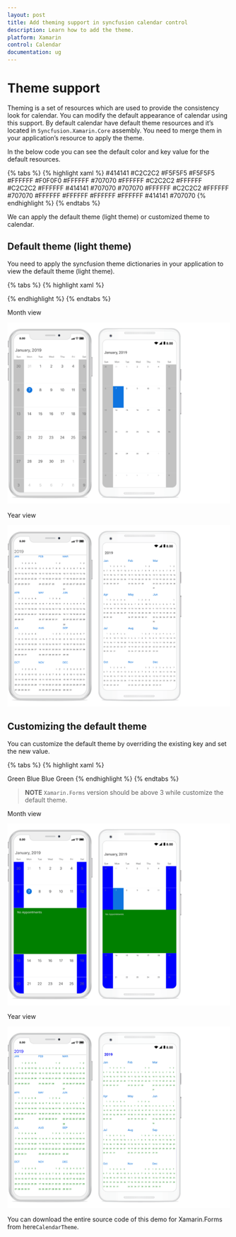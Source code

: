 ```yaml
---
layout: post
title: Add theming support in syncfusion calendar control
description: Learn how to add the theme.
platform: Xamarin
control: Calendar
documentation: ug
---
```


# Theme support

Theming is a set of resources which are used to provide the consistency look for calendar.
You can modify the default appearance of calendar using this support. By default calendar have default theme resources and it’s located in `Syncfusion.Xamarin.Core` assembly. You need to merge them in your application’s resource to apply the theme.

In the below code you can see the default color and key value for the default resources.

{% tabs %}
{% highlight xaml %}
<Color x:Key="SfCalendarInlineTextColor">#414141</Color>
<Color x:Key="SfCalendarBlackoutColor">#C2C2C2</Color>
<Color x:Key="SfCalendarDateSelectionColor">#F5F5F5</Color>
<Color x:Key="SfCalendarInlineBackgroundColor">#F5F5F5</Color>
<Color x:Key="SfCalendarSelectedDayTextColor">#FFFFFF</Color>
<Color x:Key="SfCalendarBorderColor">#F0F0F0</Color>
<Color x:Key="SfCalendarWeekDayBackgroundColor">#FFFFFF</Color>
<Color x:Key="SfCalendarWeekDayTextColor">#707070</Color>
<Color x:Key="SfCalendarDisabledBackgroundColor">#FFFFFF</Color>
<Color x:Key="SfCalendarDisabledTextColor">#C2C2C2</Color>
<Color x:Key="SfCalendarPreviousMonthBackgroundColor">#FFFFFF</Color>
<Color x:Key="SfCalendarPreviousMonthTextColor">#C2C2C2</Color>
<Color x:Key="SfCalendarCurrentMonthBackgroundColor">#FFFFFF</Color>
<Color x:Key="SfCalendarCurrentMonthTextColor">#414141</Color>
<Color x:Key="SfCalendarWeekEndTextColor">#707070</Color>
<Color x:Key="SfCalendarDayHeaderTextColor">#707070</Color>
<Color x:Key="SfCalendarDayHeaderBackgroundColor">#FFFFFF</Color>
<Color x:Key="SfCalendarWeekEndBackgroundColor">#C2C2C2</Color>
<Color x:Key="SfCalendarHeaderBackgroundColor">#FFFFFF</Color>
<Color x:Key="SfCalendarHeaderTextColor">#707070</Color>
<Color x:Key="SfCalendarYearViewLayoutBackground">#FFFFFF</Color>
<Color x:Key="SfCalendarYearViewHeaderBackground">#FFFFFF</Color>
<Color x:Key="SfCalendarYearViewMonthLayoutBackground">#FFFFFF</Color>
<Color x:Key="SfCalendarYearViewMonthHeaderBackground">#FFFFFF</Color>
<Color x:Key="SfCalendarYearViewDateTextColor">#414141</Color>
<Color x:Key="SfCalendarYearViewHeaderTextColor">#707070</Color>
{% endhighlight %}
{% endtabs %} 

We can apply the default theme (light theme) or customized theme to calendar.

## Default theme (light theme)

You need to apply the syncfusion theme dictionaries in your application to view the default theme (light theme).

{% tabs %}
{% highlight xaml %}
<?xml version="1.0" encoding="utf-8"?>
<ContentPage xmlns="http://xamarin.com/schemas/2014/forms" xmlns:x="http://schemas.microsoft.com/winfx/2009/xaml" xmlns:local="clr-namespace:CalendarSample" x:Class="CalendarSample.MainPage" xmlns:syncfusion="clr-namespace:Syncfusion.SfCalendar.XForms;assembly=Syncfusion.SfCalendar.XForms" xmlns:syncTheme="clr-namespace:Syncfusion.XForms.Themes;assembly=Syncfusion.Core.XForms">
    <ContentPage.Resources>
        <syncTheme:SyncfusionThemeDictionary>
            <syncTheme:SyncfusionThemeDictionary.MergedDictionaries>
                <syncTheme:LightTheme x:Name="LightTheme" />
            </syncTheme:SyncfusionThemeDictionary.MergedDictionaries>
        </syncTheme:SyncfusionThemeDictionary>
    </ContentPage.Resources>
    <syncfusion:SfCalendar x:Name="calendar" ViewMode="MonthView" ShowInlineEvents="true" InlineViewMode="Inline" />
</ContentPage>
{% endhighlight %}
{% endtabs %} 

Month view

![SfCalendar themes](images/Xamarin.Forms-Calendar-Defaultthemedmonth.png)

Year view

![SfCalendar themes](images/Xamarin.Forms-Calendar-Defaultthemeyear.png)

## Customizing the default theme

You can customize the default theme by overriding the existing key and set the new value.

{% tabs %}
{% highlight xaml %}
<?xml version="1.0" encoding="utf-8"?>
<ContentPage xmlns="http://xamarin.com/schemas/2014/forms" xmlns:x="http://schemas.microsoft.com/winfx/2009/xaml" xmlns:local="clr-namespace:CalendarSample" x:Class="CalendarSample.MainPage" xmlns:syncfusion="clr-namespace:Syncfusion.SfCalendar.XForms;assembly=Syncfusion.SfCalendar.XForms" xmlns:syncTheme="clr-namespace:Syncfusion.XForms.Themes;assembly=Syncfusion.Core.XForms">
    <ContentPage.Resources>
        <ResourceDictionary>
            <ResourceDictionary.MergedDictionaries>
                <syncTheme:LightTheme />
                <syncfusion:SfCalendarStyles />
                <ResourceDictionary>
                    <Color x:Key="SfCalendarInlineBackgroundColor">Green</Color>
                    <Color x:Key="SfCalendarWeekEndBackgroundColor">Blue</Color>
                    <Color x:Key="SfCalendarYearViewHeaderTextColor">Blue</Color>
                    <Color x:Key="SfCalendarYearViewDateTextColor">Green</Color>
                </ResourceDictionary>
            </ResourceDictionary.MergedDictionaries>
        </ResourceDictionary>
    </ContentPage.Resources>
    <syncfusion:SfCalendar x:Name="calendar" ViewMode="MonthView" ShowInlineEvents="true" InlineViewMode="Inline" />
</ContentPage>
{% endhighlight %}
{% endtabs %} 

>**NOTE**
`Xamarin.Forms` version should be above 3 while customize the default theme.

Month view

![SfCalendar themes](images/Xamarin.Forms-Calendar-Customizedthememonth.png)

Year view

![SfCalendar themes](images/Xamarin.Forms-Calendar-Customizedthemeyear.png)

You can download the entire source code of this demo for Xamarin.Forms from
here`CalendarTheme`.